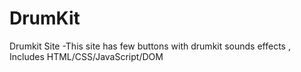 # DrumKit
Drumkit Site -This site has few buttons with drumkit sounds effects , Includes  HTML/CSS/JavaScript/DOM
